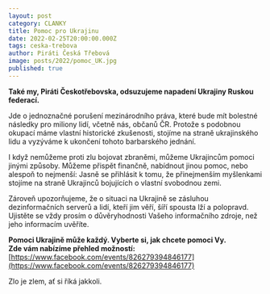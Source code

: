```yaml
---
layout: post
category: CLANKY
title: Pomoc pro Ukrajinu
date: 2022-02-25T20:00:00.000Z
tags: ceska-trebova
author: Piráti Česká Třebová
image: posts/2022/pomoc_UK.jpg
published: true
---
```

**Také my, Piráti Českotřebovska, odsuzujeme napadení Ukrajiny Ruskou federací.** 

Jde o jednoznačné porušení mezinárodního práva, které bude mít bolestné následky pro miliony lidí, včetně nás, občanů ČR. Protože s podobnou okupací máme vlastní historické zkušenosti, stojíme na straně ukrajinského lidu a vyzýváme k ukončení tohoto barbarského jednání.  

I když nemůžeme proti zlu bojovat zbraněmi, můžeme Ukrajincům pomoci jinými způsoby. Můžeme přispět finančně, nabídnout jinou pomoc, nebo alespoň to nejmenší: Jasně se přihlásit k tomu, že přinejmenším myšlenkami stojíme na straně Ukrajinců bojujících o vlastní svobodnou zemi.  

Zároveň upozorňujeme, že o situaci na Ukrajině se zásluhou dezinformačních serverů a lidí, kteří jim věří, šíří spousta lží a polopravd. Ujistěte se vždy prosím o důvěryhodnosti Vašeho informačního zdroje, než jeho informacím uvěříte.  

**Pomoci Ukrajině může každý. Vyberte si, jak chcete pomoci Vy.  
Zde vám nabízíme přehled možností:** 
[https://www.facebook.com/events/826279394846177](https://www.facebook.com/events/826279394846177)

Zlo je zlem, ať si říká jakkoli.
